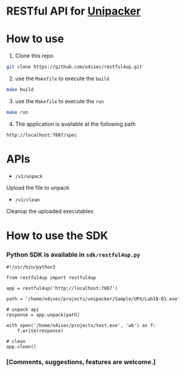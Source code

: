 # RESTful API for [Unipacker](https://github.com/unipacker/unipacker)

# How to use
1. Clone this repo

```sh
git clone https://github.com/o4isec/restful4up.git
```
2. use the `Makefile` to execute the `build`

```sh
make build
```
3. use the `Makefile` to execute the `run`

```sh
make run
```
4. The application is available at the following path
```
http://localhost:7887/spec
```

# APIs
* `/v1/unpack`

Upload the file to unpack

* `/v1/clean`

Cleanup the uploaded executables


# How to use the SDK
### Python SDK is available in `sdk/restful4up.py`
```
#!/usr/bin/python3

from restful4up import restful4up

app = restful4up('http://localhost:7887')

path = '/home/o4isec/projects/unipacker/Sample/UPX/Lab18-01.exe'

# unpack api
response = app.unpack(path)

with open('/home/o4isec/projects/test.exe', 'wb') as f:
    f.write(response)

# clean
app.clean()
```

### [Comments, suggestions, features are welcome.]